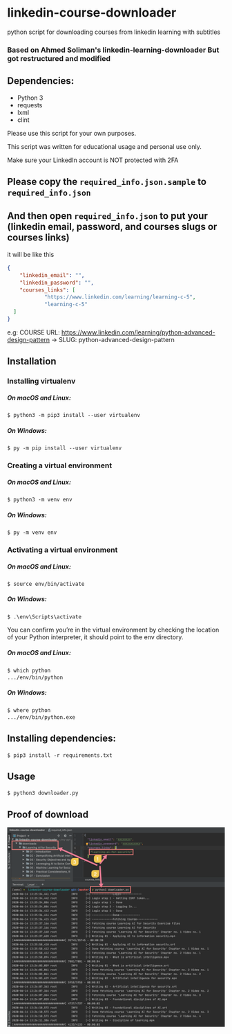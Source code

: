 # linkedin-course-downloader
python script for downloading courses from linkedin learning with subtitles


### Based on Ahmed Soliman's linkedin-learning-downloader But got restructured and modified 

## Dependencies:

- Python 3
- requests
- lxml
- clint

Please use this script for your own purposes.

This script was written for educational usage and personal use only.

Make sure your LinkedIn account is NOT protected with 2FA

## Please copy the `required_info.json.sample` to `required_info.json`
## And then open `required_info.json` to put your  (linkedin email, password, and courses slugs or courses links)

it will be like this

```json
{
    "linkedin_email": "",
    "linkedin_password": "",
    "courses_links": [
            "https://www.linkedin.com/learning/learning-c-5", 
            "learning-c-5"
  ]
}
```

e.g:
COURSE URL: https://www.linkedin.com/learning/python-advanced-design-pattern
->
SLUG: python-advanced-design-pattern

## Installation
### Installing virtualenv
##### On macOS and Linux:

```shell script
$ python3 -m pip3 install --user virtualenv
```

##### On Windows:
```shell script
$ py -m pip install --user virtualenv
```

### Creating a virtual environment
##### On macOS and Linux:

```shell script
$ python3 -m venv env
```

##### On Windows:

```shell script
$ py -m venv env
```

### Activating a virtual environment
##### On macOS and Linux:
```shell script
$ source env/bin/activate
```

##### On Windows:

```shell script
$ .\env\Scripts\activate
```

You can confirm you’re in the virtual environment by checking the location of your Python interpreter, it should point to the env directory.

##### On macOS and Linux:

```shell script
$ which python
.../env/bin/python
```

##### On Windows:

```shell script
$ where python
.../env/bin/python.exe
```

## Installing dependencies:

```shell script
$ pip3 install -r requirements.txt
```

## Usage

```shell script
$ python3 downloader.py
```

## Proof of download

![Test Image 1](proof_1.png)
